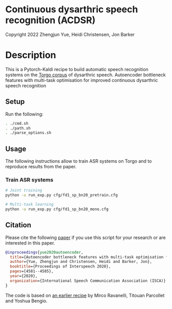 # Continuous dysarthric speech recognition (ACDSR) 

Copyright 2022 Zhengjun Yue, Heidi Christensen, Jon Barker

# Description

This is a Pytorch-Kaldi recipe to build automatic speech recognition systems on the
[Torgo corpus](http://www.cs.toronto.edu/~complingweb/data/TORGO/torgo.html) of
dysarthric speech.
Autoencoder bottleneck features 
with multi-task optimisation for improved continuous dysarthric speech recognition


## Setup

Run the following:

```sh
. ./cmd.sh
. ./path.sh
. ./parse_options.sh

```


## Usage

The following instructions allow to train ASR systems on Torgo and to reproduce
results from the paper.

### Train ASR systems

```sh
# Joint training
python -u run_exp.py cfg/fd1_sp_bn20_pretrain.cfg 

# Multi-task learning
python -u run_exp.py cfg/fd1_sp_bn20_mono.cfg 

```




## Citation 

Please cite the following [paper](https://eprints.whiterose.ac.uk/164230/8/2746.pdf) if you use this script for your research or are 
interested in this paper.

```BibTeX
@inproceedings{yue2020autoencoder,
  title={Autoencoder bottleneck features with multi-task optimisation for improved continuous dysarthric speech recognition},
  author={Yue, Zhengjun and Christensen, Heidi and Barker, Jon},
  booktitle={Proceedings of Interspeech 2020},
  pages={4581--4585},
  year={2020},
  organization={International Speech Communication Association (ISCA)}
}
```
The code is based on [an earlier recipe](https://github.com/mravanelli/pytorch-kaldi) by Mirco Ravanelli, Titouan Parcollet and Yoshua Bengio.

